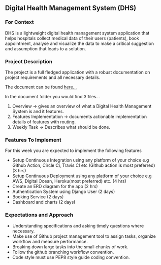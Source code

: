 ## Digital Health Management System (DHS)

### For Context

DHS is a lightweight digital health management system application that helps hospitals collect medical data of their users (patients), book appointment, analyse and visualize the data to make a critical suggestion and assumption that leads to a solution.

### Project Description

The project is a full fledged application with a robust documentation on project requirements and all necessary details.

The document can be found [here...](https://drive.google.com/drive/folders/1pVV5x3A0Z1rPBoBDHY3GZlfOX_iqzxBg?usp=sharing)

In the document folder you would find 3 files...

1. Overview → gives an overview of what a Digital Health Management System is and it features.
2. Features Implementation → documents actionable implementation details of features with routing.
3. Weekly Task → Describes what should be done.

### Features To Implement

For this week you are expected to implement the following features

- Setup Continuous Integration using any platform of your choice e.g Github Action, Circle Ci, Travis CI etc (Github action is most preferred) (3 hrs)
- Setup Continuous Deployment using any platform of your choice e.g AWS, Digital Ocean, Heroku(most preferred) etc. (4 hrs)
- Create an ERD diagram for the app (2 hrs)
- Authentication System using Django User (2 days)
- Booking Service (2 days)
- Dashboard and charts (2 days)

### Expectations and Approach

- Understanding specifications and asking timely questions where necessary.
- Make use of Github project management tool to assign tasks, organize workflow and measure performance.
- Breaking down large tasks into the small chunks of work.
- Follow the github branching workflow convention.
- Code style must use PEP8 style guide coding convention.
